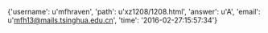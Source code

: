 {'username': u'mfhraven', 'path': u'xz1208/1208.html', 'answer': u'A', 'email': u'mfh13@mails.tsinghua.edu.cn', 'time': '2016-02-27:15:57:34'}